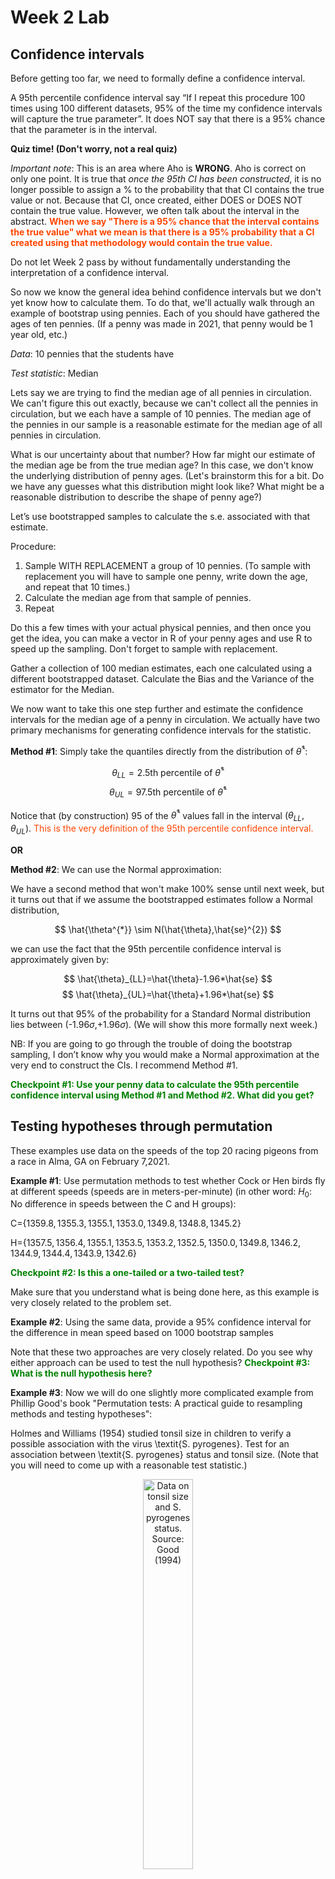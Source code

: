 Week 2 Lab
=============

Confidence intervals
-----------------------

Before getting too far, we need to formally define a confidence interval. 

A 95th percentile confidence interval say “If I repeat this procedure 100 times using 100 different datasets, 95% of the time my confidence intervals will capture the true parameter”. It does NOT say that there is a 95% chance that the parameter is in the interval.

**Quiz time! (Don't worry, not a real quiz)**

*Important note*: This is an area where Aho is **WRONG**. Aho is correct on only one point. It is true that *once the 95th CI has been constructed*, it is no longer possible to assign a $\%$ to the probability that that CI contains the true value or not. Because that CI, once created, either DOES or DOES NOT contain the true value. However, we often talk about the interval in the abstract. **<span style="color: orangered;">When we say "There is a 95$\%$ chance that the interval contains the true value" what we mean is that there is a 95$\%$ probability that a CI created using that methodology would contain the true value.</span>**

Do not let Week 2 pass by without fundamentally understanding the interpretation of a confidence interval. 

So now we know the general idea behind confidence intervals but we don't yet know how to calculate them. To do that, we'll actually walk through an example of bootstrap using pennies. Each of you should have gathered the ages of ten pennies. (If a penny was made in 2021, that penny would be 1 year old, etc.)

*Data*: 10 pennies that the students have

*Test statistic*: Median

Lets say we are trying to find the median age of all pennies in circulation. We can't figure this out exactly, because we can't collect all the pennies in circulation, but we each have a sample of 10 pennies. The median age of the pennies in our sample is a reasonable estimate for the median age of all pennies in circulation. 

What is our uncertainty about that number? How far might our estimate of the median age be from the true median age? In this case, we don't know the underlying distribution of penny ages. (Let's brainstorm this for a bit. Do we have any guesses what this distribution might look like? What might be a reasonable distribution to describe the shape of penny age?) 

Let’s use bootstrapped samples to calculate the s.e. associated with that estimate.

Procedure: 
1. Sample WITH REPLACEMENT a group of 10 pennies. (To sample with replacement you will have to sample one penny, write down the age, and repeat that 10 times.)
2. Calculate the median age from that sample of pennies.
3. Repeat

Do this a few times with your actual physical pennies, and then once you get the idea, you can make a vector in R of your penny ages and use R to speed up the sampling. Don't forget to sample with replacement.

Gather a collection of 100 median estimates, each one calculated using a different bootstrapped dataset. Calculate the Bias and the Variance of the estimator for the Median.

We now want to take this one step further and estimate the confidence intervals for the median age of a penny in circulation. We actually have two primary mechanisms for generating confidence intervals for the statistic.

**Method #1**: Simply take the quantiles directly from the distribution of $\hat{\theta}^{*}$:

$$
\theta_{LL} = \mbox{2.5th percentile of } \hat{\theta}^{*}
$$
$$
\theta_{UL} = \mbox{97.5th percentile of } \hat{\theta}^{*}
$$

Notice that (by construction) 95$%$ of the $\hat{\theta}^{*}$ values fall in the interval $(\theta_{LL},\theta_{UL})$. <span style="color: orangered;">This is the very definition of the 95th percentile confidence interval.</span>

**OR** 

**Method #2**: We can use the Normal approximation:

We have a second method that won't make 100\% sense until next week, but it turns out that if we assume the bootstrapped estimates follow a Normal distribution, 

$$
\hat{\theta^{*}} \sim N(\hat{\theta},\hat{se}^{2})
$$

we can use the fact that the 95th percentile confidence interval is approximately given by:

$$
\hat{\theta}_{LL}=\hat{\theta}-1.96*\hat{se}
$$
$$
\hat{\theta}_{UL}=\hat{\theta}+1.96*\hat{se}
$$

It turns out that 95$\%$ of the probability for a Standard Normal distribution lies between (-1.96$\sigma$,+1.96$\sigma$). (We will show this more formally next week.) 

NB: If you are going to go through the trouble of doing the bootstrap sampling, I don’t know why you would make a Normal approximation at the very end to construct the CIs. I recommend Method #1.

**<span style="color: green;">Checkpoint #1: Use your penny data to calculate the 95th percentile confidence interval using Method #1 and Method #2. What did you get?</span>**

Testing hypotheses through permutation
------------------------------------

These examples use data on the speeds of the top 20 racing pigeons from a race in Alma, GA on February 7,2021. 

**Example #1**: Use permutation methods to test whether Cock or Hen birds fly at different speeds (speeds are in meters-per-minute) (in other word: $H_{0}$: No difference in speeds between the C and H groups):

C=$\{1359.8,1355.3,1355.1,1353.0,1349.8,1348.8,1345.2\}$

H=$\{1357.5,1356.4,1355.1,1353.5,1353.2,1352.5,1350.0,1349.8,1346.2,1344.9,1344.4,1343.9,1342.6\}$

**<span style="color: green;">Checkpoint #2: Is this a one-tailed or a two-tailed test?</span>**

Make sure that you understand what is being done here, as this example is very closely related to the problem set.


**Example #2**: Using the same data, provide a 95% confidence interval for the difference in mean speed based on 1000 bootstrap samples

Note that these two approaches are very closely related. Do you see why either approach can be used to test the null hypothesis? **<span style="color: green;">Checkpoint #3: What is the null hypothesis here?</span>**

**Example #3**: Now we will do one slightly more complicated example from Phillip Good's book "Permutation tests: A practical guide to resampling methods and testing hypotheses":

Holmes and Williams (1954) studied tonsil size in children to verify a possible association with the virus \textit{S. pyrogenes}. Test for an association between \textit{S. pyrogenes} status and tonsil size. (Note that you will need to come up with a reasonable test statistic.)

<div class="figure" style="text-align: center">
<img src="Table2categories.png" alt="Data on tonsil size and S. pyrogenes status. Source: Good (1994)" width="40%" />
<p class="caption">(\#fig:unnamed-chunk-1)Data on tonsil size and S. pyrogenes status. Source: Good (1994)</p>
</div>

Now lets consider the full dataset, where tonsil size is divided into three categories. How would we do the test now? **<span style="color: green;">Checkpoint #4: What is the new test statistic? (There are many options.)</span>** What 'labels' do you permute?

<div class="figure" style="text-align: center">
<img src="Table3categories.png" alt="Fill dataset on tonsil size and S. pyrogenes status. Source: Good (1994)" width="50%" />
<p class="caption">(\#fig:unnamed-chunk-2)Fill dataset on tonsil size and S. pyrogenes status. Source: Good (1994)</p>
</div>

Basics of bootstrap and jackknife
------------------------------------

To get started with bootstrap and jackknife techniques, we start by working through a very simple example. First we simulate some data


```r
x<-seq(0,9,by=1)
```

This will constutute our "data". Let's print the result of sampling with replacement to get a sense for it...


```r
table(sample(x,size=length(x),replace=T))
```

```
## 
## 1 4 5 6 7 8 9 
## 1 2 2 1 1 1 2
```

Now we will write a little script to take bootstrap samples and calculate the means of each of these bootstrap samples


```r
xmeans<-vector(length=1000)
for (i in 1:1000)
  {
  xmeans[i]<-mean(sample(x,replace=T))
  }
```

The actual number of bootstrapped samples is arbitrary *at this point* but there are ways of characterizing the precision of the bootstrap (jackknife-after-bootstrap) which might inform the number of bootstrap samples needed. *In practice*, people tend to pick some arbitrary but large number of bootstrap samples because computers are so fast that it is often easy to draw far more samples than are actually needed. When calculation of the statistic is slow (as might be the case if you are using the samples to construct a phylogeny, for example), then you would need to be more concerned with the number of bootstrap samples. 

First, lets just look at a histogram of the bootstrapped means and plot the actual sample mean on the histogram for comparison



```r
hist(xmeans,breaks=30,col="pink")
abline(v=mean(x),lwd=2)
```

<img src="Week-2-lab_files/figure-html/unnamed-chunk-6-1.png" width="672" />

Calculating bias and standard error
-----------------------------------

From these we can calculate the bias and standard deviation for the mean (which is the "statistic"):

$$
\widehat{Bias_{boot}} = \left(\frac{1}{k}\sum^{k}_{i=1}\theta^{*}_{i}\right)-\hat{\theta}
$$


```r
bias.boot<-mean(xmeans)-mean(x)
bias.boot
```

```
## [1] 0.0264
```

```r
hist(xmeans,breaks=30,col="pink")
abline(v=mean(x),lwd=5,col="black")
abline(v=mean(xmeans),lwd=2,col="yellow")
```

<img src="Week-2-lab_files/figure-html/unnamed-chunk-7-1.png" width="672" />

$$
\widehat{s.e._{boot}} = \sqrt{\frac{1}{k-1}\sum^{k}_{i=1}(\theta^{*}_{i}-\bar{\theta^{*}})^{2}}
$$


```r
se.boot<-sd(xmeans)
```

We can find the confidence intervals in two ways:

Method #1: Assume the bootstrap statistics are normally distributed


```r
LL.boot<-mean(xmeans)-1.96*se.boot #where did 1.96 come from?
UL.boot<-mean(xmeans)+1.96*se.boot
LL.boot
```

```
## [1] 2.772376
```

```r
UL.boot
```

```
## [1] 6.280424
```

Method #2: Simply take the quantiles of the bootstrap statistics


```r
quantile(xmeans,c(0.025,0.975))
```

```
##  2.5% 97.5% 
##   2.8   6.4
```

Let's compare this to what we would have gotten if we had used normal distribution theory. First we have to calculate the standard error:


```r
se.normal<-sqrt(var(x)/length(x))
LL.normal<-mean(x)-qt(0.975,length(x)-1)*se.normal
UL.normal<-mean(x)+qt(0.975,length(x)-1)*se.normal
LL.normal
```

```
## [1] 2.334149
```

```r
UL.normal
```

```
## [1] 6.665851
```

In this case, the confidence intervals we got from the normal distribution theory are too wide.

**<span style="color: green;">Checkpoint #6: Does it make sense why the normal distribution theory intervals are too wide?</span>** Because the original were were uniformly distributed, the data has higher variance than would be expected and therefore the standard error is higher than would be expected.

There are two packages that provide functions for bootstrapping, 'boot' and 'boostrap'. We will start by using the 'bootstrap' package, which was originally designed for Efron and Tibshirani's monograph on the bootstrap. 

To test the main functionality of the 'bootstrap' package, we will use the data we already have. The 'bootstrap' function requires the input of a user-defined function to calculate the statistic of interest. Here I will write a function that calculates the mean of the input values.


```r
library(bootstrap)
theta<-function(x)
  {
    mean(x)
  }
results<-bootstrap(x=x,nboot=1000,theta=theta)
results
```

```
## $thetastar
##    [1] 4.6 3.4 5.3 4.5 3.6 3.6 6.1 3.3 5.3 5.4 5.8 5.3 3.2 3.4 4.1 4.4 5.4 5.7
##   [19] 4.4 4.8 5.9 4.6 4.5 4.8 5.1 3.8 4.1 3.4 4.2 3.7 4.8 4.2 5.3 3.0 4.3 4.2
##   [37] 5.3 3.1 5.9 5.1 3.1 3.8 2.7 5.3 4.6 3.9 4.3 4.1 3.3 4.9 3.8 4.5 4.2 5.1
##   [55] 4.7 2.9 4.8 5.4 4.1 4.9 3.2 3.8 5.1 3.8 3.2 4.3 5.0 3.5 3.0 4.8 4.3 5.3
##   [73] 3.6 2.7 4.3 4.1 4.3 5.2 5.2 4.4 3.1 4.0 5.7 5.5 5.7 4.9 3.7 4.4 4.0 4.5
##   [91] 3.9 4.6 4.7 4.5 5.1 5.4 5.2 4.8 4.9 4.4 5.4 6.2 6.2 5.0 4.3 3.4 5.8 2.9
##  [109] 4.6 4.0 6.5 4.9 5.1 5.4 3.9 3.4 4.4 6.0 5.2 5.2 5.0 5.3 3.4 4.1 4.8 4.7
##  [127] 3.4 5.8 2.9 4.0 6.0 5.2 5.3 4.5 3.7 4.1 4.5 6.6 3.6 4.6 4.2 4.1 4.7 4.7
##  [145] 3.6 4.9 6.6 4.4 5.3 5.3 3.5 4.4 5.1 1.2 3.8 4.4 5.2 5.0 3.5 4.5 5.4 4.5
##  [163] 5.1 3.6 4.6 4.5 4.6 5.0 6.4 4.6 5.1 3.3 5.6 4.3 3.7 3.6 4.6 5.6 4.5 4.5
##  [181] 3.5 4.0 4.6 4.2 4.8 5.3 4.3 4.4 3.9 4.1 5.2 4.4 3.3 4.7 5.5 4.3 3.1 4.8
##  [199] 3.7 4.5 4.6 5.6 5.5 3.7 5.0 4.4 4.0 4.4 4.0 4.3 5.0 4.7 3.3 4.0 5.1 5.2
##  [217] 4.2 5.3 4.4 4.4 4.5 4.2 4.6 4.5 4.2 5.1 2.5 5.6 4.4 4.6 5.5 4.3 5.0 5.0
##  [235] 4.8 5.0 2.9 4.6 4.8 4.8 5.3 5.9 3.2 4.8 5.3 4.0 5.5 4.4 4.2 3.6 4.9 3.5
##  [253] 4.7 4.8 6.3 5.3 4.2 3.7 5.6 5.4 4.4 5.0 4.1 5.9 4.6 3.7 5.2 4.0 5.9 5.5
##  [271] 4.0 5.1 5.5 5.2 6.0 3.7 5.1 4.9 3.9 3.7 3.9 3.2 4.9 6.5 4.8 4.1 4.3 5.0
##  [289] 2.5 4.4 4.7 3.9 4.1 4.9 2.2 4.0 4.0 4.8 3.7 5.1 5.2 5.4 6.0 4.2 4.0 3.1
##  [307] 4.5 5.0 5.7 4.3 5.5 3.4 5.1 4.3 5.2 3.7 6.3 4.1 4.9 4.8 4.4 4.2 2.7 4.0
##  [325] 2.1 5.6 5.0 3.8 4.1 4.9 6.1 4.5 6.1 4.4 4.4 4.4 4.3 3.3 4.2 5.7 4.2 4.2
##  [343] 4.1 5.4 3.1 5.5 4.7 6.4 3.5 4.6 2.8 5.5 3.1 4.5 4.7 6.8 4.7 4.6 3.6 3.7
##  [361] 3.1 3.8 4.8 5.2 4.0 2.0 5.7 3.4 4.5 4.7 4.2 2.6 5.5 5.1 4.5 5.1 3.1 5.5
##  [379] 4.7 4.7 4.5 3.8 3.3 5.4 5.1 5.4 5.1 3.0 3.8 4.6 5.0 2.1 3.0 3.6 4.2 4.4
##  [397] 4.3 5.9 4.1 3.8 5.1 4.3 2.6 3.6 6.0 3.3 5.0 4.8 4.3 4.0 5.7 5.4 5.3 4.7
##  [415] 4.7 5.6 4.1 3.3 3.1 5.0 3.8 6.1 5.2 3.6 4.1 3.4 3.2 3.4 3.0 4.0 5.9 4.9
##  [433] 6.1 3.4 5.3 3.4 4.8 5.5 2.3 4.0 5.6 4.5 4.1 4.5 5.3 4.9 4.1 4.4 3.7 4.9
##  [451] 4.4 5.3 4.3 5.9 5.0 3.1 3.2 5.4 5.4 5.2 4.9 5.0 3.9 4.8 2.8 5.6 4.8 4.6
##  [469] 3.7 4.6 3.4 3.9 4.1 5.4 4.4 4.2 3.2 3.9 5.4 5.8 6.3 6.8 4.7 3.5 5.2 6.1
##  [487] 4.6 4.7 4.9 4.2 4.1 2.9 5.2 4.8 5.0 5.0 5.7 4.9 3.5 4.8 3.0 4.6 3.7 3.6
##  [505] 5.0 3.8 3.9 3.8 5.2 2.9 4.6 3.3 5.2 3.0 4.4 4.4 5.7 5.0 3.4 5.8 4.6 5.6
##  [523] 3.9 3.5 4.3 4.4 4.2 5.1 4.3 5.3 4.9 3.8 5.3 5.0 5.0 4.8 3.7 4.6 3.2 5.5
##  [541] 3.2 3.8 3.7 5.7 3.0 4.4 4.9 5.7 4.8 3.6 4.3 4.8 4.6 6.5 6.5 5.3 4.3 4.6
##  [559] 5.1 4.5 5.6 4.0 4.5 4.1 4.9 4.8 5.6 3.0 3.9 4.5 2.7 3.9 3.9 2.1 6.2 5.4
##  [577] 4.2 4.8 5.3 2.9 4.0 5.2 4.8 5.3 5.4 4.6 5.6 4.4 4.7 4.9 4.3 5.7 3.9 4.3
##  [595] 3.8 5.4 4.5 5.1 5.3 3.0 3.6 4.7 3.2 5.7 5.2 4.3 3.6 4.7 4.0 4.7 3.2 3.8
##  [613] 4.2 4.7 4.6 4.0 4.9 6.1 4.3 2.2 5.5 4.5 4.2 5.5 4.4 4.6 2.9 6.7 4.4 4.7
##  [631] 4.0 4.7 4.6 5.8 4.1 4.6 3.3 3.7 6.1 4.7 4.9 4.0 4.8 3.3 3.2 3.7 4.7 3.8
##  [649] 3.8 3.3 5.8 3.0 4.2 4.9 4.0 3.8 3.1 4.4 4.8 3.5 3.9 4.4 4.0 4.5 4.9 4.0
##  [667] 6.9 3.6 5.5 5.1 5.4 3.5 3.3 4.8 3.9 6.0 3.3 5.8 5.1 5.3 3.9 5.1 4.9 5.7
##  [685] 4.5 4.7 5.4 7.2 5.1 6.2 4.0 3.8 4.7 3.5 4.4 5.4 4.3 5.8 4.8 5.0 3.6 4.1
##  [703] 4.2 5.5 5.6 4.4 5.3 4.6 5.6 4.0 5.1 4.5 4.8 3.9 4.8 4.2 5.0 5.3 3.0 4.2
##  [721] 5.5 5.8 4.7 5.9 4.1 4.8 4.2 3.2 4.2 3.4 5.0 4.7 5.5 5.3 3.4 5.2 4.1 4.0
##  [739] 4.0 4.3 4.0 6.5 3.9 5.3 4.0 4.9 4.6 2.4 3.4 4.1 2.6 3.7 4.8 4.1 4.1 3.4
##  [757] 5.4 6.8 3.9 3.7 6.8 4.5 6.0 3.8 5.6 5.2 4.7 4.6 5.3 3.9 4.7 4.7 4.2 3.5
##  [775] 3.8 3.7 5.2 4.0 3.9 6.4 3.6 4.9 2.9 4.2 4.3 4.1 3.8 3.4 3.2 4.1 4.9 3.6
##  [793] 2.0 5.2 3.7 3.9 3.9 4.7 3.5 5.8 3.9 3.8 4.1 4.0 6.0 4.6 4.0 4.4 4.7 7.0
##  [811] 6.1 4.6 4.4 4.5 4.6 6.3 4.7 3.8 4.5 4.0 4.5 4.5 4.2 6.8 4.2 4.8 5.2 4.7
##  [829] 5.5 4.4 2.5 3.8 5.6 4.0 4.1 3.3 4.3 2.4 4.2 3.4 2.9 4.5 4.7 1.8 5.6 3.8
##  [847] 4.3 3.9 3.5 4.2 4.7 4.7 6.7 5.1 5.1 4.2 4.1 3.8 3.8 3.4 3.2 4.3 4.6 3.5
##  [865] 5.8 4.4 4.5 4.7 5.0 4.2 3.9 5.2 4.2 3.9 4.9 3.6 5.6 6.3 5.1 4.3 3.9 2.7
##  [883] 3.5 3.9 4.0 4.0 4.2 3.1 4.0 4.5 3.2 4.2 2.2 3.1 3.7 3.6 5.8 4.9 3.8 5.5
##  [901] 4.0 5.8 5.4 4.1 4.7 4.8 3.5 4.5 5.7 3.3 4.5 4.0 5.2 3.5 3.4 4.8 4.7 5.2
##  [919] 4.2 5.0 5.4 6.3 4.9 5.6 6.2 5.1 4.0 4.5 4.5 6.1 4.7 5.7 4.8 4.9 6.5 3.7
##  [937] 2.8 4.2 3.3 4.4 4.4 4.1 6.9 2.7 5.7 5.2 3.2 2.3 4.3 5.4 5.6 5.0 3.1 5.4
##  [955] 5.2 4.4 4.3 6.3 5.3 3.4 5.5 4.6 5.7 5.1 3.4 5.0 4.3 4.4 4.5 4.6 5.0 4.7
##  [973] 5.1 2.6 4.3 5.8 3.5 4.5 3.8 5.3 4.6 3.8 5.7 4.3 5.0 4.0 6.0 4.0 4.1 5.5
##  [991] 5.9 4.4 4.7 4.2 4.9 4.5 5.0 3.9 4.7 5.0
## 
## $func.thetastar
## NULL
## 
## $jack.boot.val
## NULL
## 
## $jack.boot.se
## NULL
## 
## $call
## bootstrap(x = x, nboot = 1000, theta = theta)
```

```r
quantile(results$thetastar,c(0.025,0.975))
```

```
##  2.5% 97.5% 
##   2.7   6.3
```

Notice that we get exactly what we got last time. This illustrates an important point, which is that the bootstrap functions are often no easier to use than something you could write yourself.

You can also define a function of the bootstrapped statistics (we have been calling this theta) to pull out immediately any summary statistics you are interested in from the bootstrapped thetas.

Here I will write a function that calculates the bias of my estimate of the mean (which is 4.5 [i.e. the mean of the number 0,1,2,3,4,5,6,7,8,9])


```r
bias<-function(x)
  {
  mean(x)-4.5
  }
results<-bootstrap(x=x,nboot=1000,theta=theta,func=bias)
results
```

```
## $thetastar
##    [1] 5.0 4.4 4.8 5.3 5.3 4.5 3.7 5.1 4.3 3.5 4.5 3.6 3.8 3.7 5.8 4.7 4.4 3.5
##   [19] 3.8 2.9 4.8 5.0 4.0 5.2 6.6 4.6 3.9 4.8 6.0 5.2 4.7 4.2 3.8 3.8 3.7 2.8
##   [37] 5.3 3.9 2.3 5.4 4.1 3.3 3.9 4.7 4.9 4.9 3.8 5.9 4.0 4.3 5.7 4.0 5.8 4.3
##   [55] 6.2 5.4 5.2 3.5 3.9 3.5 3.8 4.5 4.4 4.7 4.4 6.5 6.1 4.5 3.4 4.3 3.2 4.5
##   [73] 4.1 5.0 3.6 4.0 2.7 4.5 4.4 4.3 5.7 6.0 3.9 4.2 3.3 5.6 4.5 4.3 5.8 6.3
##   [91] 4.3 4.2 4.8 4.2 5.6 3.8 4.0 5.1 4.2 3.6 3.1 5.3 5.7 4.3 6.6 3.5 4.3 5.4
##  [109] 2.9 5.3 5.1 4.0 5.8 3.8 5.4 3.3 4.6 4.1 6.1 3.5 4.4 3.9 2.9 5.0 2.7 3.6
##  [127] 5.0 3.5 3.7 5.5 3.1 4.5 5.9 5.0 4.9 3.1 4.4 5.6 3.9 5.5 4.0 5.1 5.4 3.7
##  [145] 4.3 3.5 4.9 3.7 3.5 5.6 3.1 4.4 7.3 4.0 5.1 3.4 2.9 3.3 6.0 5.4 2.6 5.0
##  [163] 3.8 4.9 5.3 6.4 3.9 4.4 4.6 4.4 6.5 5.2 4.1 4.0 3.6 4.3 5.1 4.2 4.1 5.2
##  [181] 3.3 4.7 5.4 4.5 5.5 4.2 4.4 5.5 4.0 4.1 5.2 4.8 4.2 5.5 3.8 4.4 4.1 3.7
##  [199] 4.6 5.0 4.8 4.9 5.9 3.5 3.2 4.9 4.9 4.6 4.2 3.1 4.8 4.9 6.1 5.0 3.1 4.3
##  [217] 5.8 5.5 4.9 4.5 3.4 4.6 4.2 6.0 5.0 3.8 3.7 4.8 4.8 4.2 4.0 4.3 3.0 4.0
##  [235] 5.4 3.9 4.7 4.9 5.3 4.5 4.0 4.3 3.8 4.9 3.2 3.5 5.3 5.3 4.2 4.6 2.9 5.2
##  [253] 4.5 5.7 4.3 4.6 2.9 4.2 5.1 5.6 3.4 4.9 3.7 3.5 5.2 3.8 4.0 4.2 5.0 3.8
##  [271] 4.2 7.0 5.2 5.1 5.5 4.7 5.0 4.0 4.8 4.8 4.6 4.3 5.4 4.8 4.2 4.0 3.5 5.3
##  [289] 5.2 4.7 3.6 4.5 5.0 4.4 4.8 4.5 5.2 5.9 3.8 4.5 3.5 3.7 4.2 5.4 3.6 5.3
##  [307] 5.1 3.6 7.0 4.8 4.5 5.6 4.0 5.7 4.8 3.7 3.4 5.3 3.3 3.4 3.1 3.4 3.5 5.5
##  [325] 3.2 4.4 5.0 4.5 4.7 4.0 5.3 4.1 4.8 4.4 5.6 3.1 4.4 4.6 4.4 6.6 6.0 5.0
##  [343] 4.6 5.6 4.6 4.5 4.4 3.7 5.9 5.9 3.8 5.5 2.2 5.2 5.2 2.6 5.1 6.1 4.6 3.6
##  [361] 3.6 5.5 2.6 5.4 3.7 3.3 5.5 5.6 5.0 3.5 4.2 4.4 4.5 6.5 4.5 4.6 3.5 4.4
##  [379] 4.5 4.8 4.3 5.3 3.9 3.8 3.4 4.1 3.5 4.3 5.1 4.2 4.1 3.5 4.0 3.5 5.7 4.6
##  [397] 5.8 2.7 4.2 6.0 5.3 4.3 5.3 5.2 4.6 2.9 5.3 4.6 4.6 5.8 4.7 6.5 3.9 4.4
##  [415] 3.9 5.2 3.8 3.5 5.5 3.3 4.6 4.2 4.1 4.6 4.6 4.9 4.2 4.1 3.3 5.7 4.5 5.9
##  [433] 3.4 6.0 4.5 3.5 4.2 4.2 3.4 3.3 5.0 5.2 3.8 4.6 3.5 5.1 4.9 5.3 6.5 5.0
##  [451] 3.7 1.6 5.0 4.6 4.0 5.1 5.2 4.1 4.0 5.4 5.2 4.7 2.7 4.5 4.3 3.0 5.7 3.0
##  [469] 4.4 4.7 2.9 4.1 4.8 4.5 5.1 4.9 5.3 5.0 4.8 3.4 5.3 4.1 3.9 2.7 4.2 4.1
##  [487] 4.4 4.6 5.4 4.7 5.6 5.1 5.1 5.0 3.8 5.1 4.4 5.4 3.4 4.5 5.4 6.1 3.3 5.3
##  [505] 3.7 4.2 5.0 3.8 4.5 5.1 5.3 2.5 5.1 4.8 5.9 5.7 3.3 5.7 3.9 5.3 3.6 4.0
##  [523] 4.0 5.6 4.9 5.2 4.1 4.1 4.7 5.0 3.3 4.8 4.1 4.9 2.6 4.2 4.6 4.7 5.3 5.8
##  [541] 5.0 4.1 3.0 5.1 4.1 3.0 3.5 3.1 5.7 3.4 6.4 4.3 3.8 4.4 3.4 6.2 5.9 4.6
##  [559] 2.8 3.9 3.4 3.4 3.9 4.1 3.7 4.7 5.0 4.1 3.0 4.9 5.2 4.5 4.5 2.7 4.2 3.5
##  [577] 2.7 5.5 3.3 2.9 6.1 5.1 5.2 2.9 5.4 4.9 4.3 4.9 4.5 3.4 4.1 5.0 5.3 5.1
##  [595] 4.1 4.6 5.4 4.1 4.7 4.3 4.9 4.1 3.3 3.6 5.6 4.8 6.0 4.1 2.8 3.0 6.0 5.3
##  [613] 4.2 5.6 4.3 3.2 3.7 6.0 3.0 4.5 3.3 3.9 4.1 6.1 4.4 4.4 3.8 5.0 5.6 4.7
##  [631] 4.0 4.2 4.2 4.7 7.3 4.2 5.4 5.1 4.9 3.5 5.7 5.7 4.4 5.4 3.6 3.8 3.5 5.1
##  [649] 4.2 4.8 4.0 4.3 5.6 4.6 4.7 3.5 3.4 4.3 4.4 4.3 5.4 5.1 3.7 5.4 3.4 4.8
##  [667] 4.5 4.4 4.6 3.4 5.5 5.2 2.9 5.6 6.8 2.7 4.3 5.5 5.6 4.4 2.9 4.1 4.3 4.9
##  [685] 5.1 5.2 1.8 5.3 4.6 4.3 3.3 3.7 3.8 5.1 4.6 7.7 5.0 3.1 5.9 5.4 4.6 3.8
##  [703] 3.8 4.0 3.3 6.5 5.1 2.9 6.2 3.6 5.4 4.8 3.9 5.0 3.3 4.7 5.4 4.2 4.5 4.2
##  [721] 4.3 4.9 2.5 4.1 4.8 4.1 3.4 3.6 3.8 4.4 3.9 3.8 2.5 2.7 4.6 4.6 4.6 3.8
##  [739] 5.5 3.8 5.2 4.2 3.6 5.3 5.4 4.1 6.9 4.2 4.5 3.8 3.2 4.0 5.6 4.1 3.5 3.4
##  [757] 5.5 4.9 3.6 6.0 3.3 3.9 3.8 3.6 4.7 4.8 2.4 3.2 6.1 5.2 4.1 6.1 4.0 5.5
##  [775] 5.1 5.4 3.4 4.3 5.7 4.9 6.3 4.2 3.8 5.2 3.7 3.5 2.7 5.2 4.6 3.7 5.1 5.5
##  [793] 5.9 4.7 5.1 5.2 5.2 4.1 3.8 4.1 3.4 3.1 4.5 4.4 3.9 2.6 4.3 3.9 4.5 3.8
##  [811] 5.1 4.5 4.4 3.4 2.5 2.7 4.3 4.1 3.4 4.6 4.6 4.6 5.1 4.1 3.1 4.6 5.8 5.5
##  [829] 5.8 4.6 4.7 6.2 4.3 3.6 5.1 3.7 4.4 3.9 5.0 4.4 4.8 5.3 4.4 4.2 4.7 5.6
##  [847] 4.8 5.4 3.4 4.9 4.5 4.3 3.5 4.0 3.6 3.4 2.7 4.5 4.8 5.4 3.9 3.4 5.7 5.9
##  [865] 4.4 2.9 4.8 2.9 5.2 6.2 5.9 3.7 4.6 3.9 4.7 6.0 4.6 4.6 3.7 4.2 3.4 3.4
##  [883] 3.6 4.1 6.3 4.7 5.3 5.2 5.4 4.7 5.1 5.7 3.8 4.6 3.3 3.9 3.2 4.7 4.5 5.7
##  [901] 5.7 4.7 5.0 6.4 3.5 4.6 5.2 3.8 5.2 5.8 3.9 3.2 3.8 5.0 5.0 5.1 4.0 5.5
##  [919] 4.4 5.3 5.7 5.0 3.6 4.2 4.6 4.9 5.1 3.8 6.4 2.8 3.7 3.3 4.1 3.7 5.7 5.1
##  [937] 5.0 4.8 3.3 4.2 6.4 5.4 6.0 5.7 4.6 4.2 4.7 4.9 3.5 5.2 4.3 4.1 4.1 5.0
##  [955] 5.5 3.7 4.2 3.8 4.9 3.7 4.6 3.0 4.3 3.9 3.6 5.7 3.7 5.6 4.5 4.5 5.1 4.0
##  [973] 2.6 5.5 3.6 4.1 4.6 5.4 5.6 3.2 5.2 2.3 5.6 3.9 4.8 4.0 5.0 4.1 4.5 4.1
##  [991] 4.3 5.4 4.4 5.2 4.5 5.6 3.8 5.0 4.4 3.9
## 
## $func.thetastar
## [1] -0.0199
## 
## $jack.boot.val
##  [1]  0.49343284  0.32144847  0.30710059  0.22136223  0.01354467 -0.06454545
##  [7] -0.23286119 -0.23949580 -0.40058140 -0.52821918
## 
## $jack.boot.se
## [1] 0.9694903
## 
## $call
## bootstrap(x = x, nboot = 1000, theta = theta, func = bias)
```

Compare this to 'bias.boot' (our result from above). Why might it not be the same? Try running the same section of code several times. See how the value of the bias ($func.thetastar) jumps around? We should not be surprised by this because we can look at the jackknife-after-bootstrap estimate of the standard error of the function (in this case, that function is the bias) and we can see that it is not so small that we wouldn't expect some variation in these values.

Remember, everything we have discussed today are estimates. The statistic as applied to your data will change with new data, as will the standard error, the confidence intervals - everything! All of these values have sampling distributions and are subject to change if you repeated the procedure with new data.

Note that we can calculate any function of $\theta^{*}$. A simple example would be the 72nd percentile:


```r
perc72<-function(x)
  {
  quantile(x,probs=c(0.72))
  }
results<-bootstrap(x=x,nboot=1000,theta=theta,func=perc72)
results
```

```
## $thetastar
##    [1] 4.7 4.6 4.1 4.4 4.5 4.0 4.9 4.5 3.1 4.2 4.9 4.8 4.0 3.8 3.6 3.8 4.2 5.6
##   [19] 5.2 3.3 6.1 5.1 3.1 5.6 5.1 3.9 4.7 5.9 5.1 2.7 5.2 4.3 5.0 6.4 4.3 4.9
##   [37] 4.5 4.2 3.7 4.6 3.4 5.2 5.7 5.7 5.3 4.0 6.1 4.7 4.7 4.3 4.8 4.6 5.9 4.0
##   [55] 4.5 4.4 4.0 2.8 4.8 3.8 5.4 3.8 5.6 5.0 3.8 5.9 4.1 4.4 6.0 2.9 4.0 2.9
##   [73] 5.2 5.3 5.7 5.1 3.6 3.3 6.0 5.1 4.0 2.7 4.8 4.2 5.3 3.7 3.6 3.9 5.3 3.7
##   [91] 3.1 5.7 6.2 4.0 4.7 3.9 4.6 5.1 5.4 3.9 4.0 4.8 4.8 5.5 4.1 2.7 6.3 4.3
##  [109] 5.4 4.1 4.4 6.3 4.9 5.9 2.9 2.9 3.0 4.0 4.7 4.8 3.4 6.3 5.8 4.2 4.5 3.3
##  [127] 4.3 4.2 4.7 1.8 4.5 2.2 4.2 3.5 5.9 4.5 6.4 5.8 5.0 5.3 5.3 6.0 4.5 5.3
##  [145] 3.2 4.7 4.7 4.6 5.0 3.4 4.3 3.3 5.6 4.1 4.0 4.5 4.6 5.3 2.8 4.7 5.4 5.9
##  [163] 4.2 4.9 3.2 4.4 4.0 3.7 3.6 4.1 2.9 3.4 4.4 4.9 4.3 4.8 4.2 3.0 3.7 2.8
##  [181] 4.4 3.9 4.0 4.3 2.4 4.1 4.5 4.7 6.0 3.3 3.6 5.4 4.5 2.4 6.6 4.8 4.7 3.2
##  [199] 2.7 4.6 5.2 4.9 4.0 5.5 5.5 3.9 3.7 4.5 4.1 6.5 4.7 3.4 4.6 2.7 4.6 4.2
##  [217] 3.5 5.1 5.2 5.4 3.6 4.9 5.0 5.0 4.1 4.2 3.8 4.2 3.0 4.4 4.5 5.3 5.3 3.4
##  [235] 5.0 5.2 5.4 6.3 2.9 3.7 6.1 3.8 3.6 5.6 4.8 5.5 2.9 3.3 2.9 4.8 4.7 2.8
##  [253] 4.5 4.6 2.9 5.5 5.7 5.9 4.8 4.6 3.8 4.9 5.2 4.8 4.1 3.7 5.2 4.7 4.7 4.0
##  [271] 5.2 3.5 4.6 5.4 3.9 4.9 4.4 6.1 5.0 4.7 3.4 4.6 5.7 5.0 2.3 4.1 3.7 4.5
##  [289] 2.7 4.7 6.5 6.1 5.3 4.5 4.8 5.6 3.7 4.8 4.1 4.5 3.9 3.7 4.5 6.3 4.4 4.6
##  [307] 4.1 4.6 4.7 4.6 3.3 5.9 3.9 2.8 5.3 2.8 4.3 3.8 5.1 3.4 5.3 3.8 4.6 5.3
##  [325] 4.7 5.9 3.4 4.6 6.5 4.4 4.7 5.5 4.0 4.1 3.7 2.7 3.5 2.8 4.7 3.6 5.7 3.7
##  [343] 5.5 5.0 4.4 4.5 3.5 4.5 4.8 3.5 3.6 4.6 3.4 4.2 4.8 2.8 5.9 4.6 5.3 1.5
##  [361] 4.1 4.9 3.6 5.5 4.3 4.8 5.0 4.4 4.4 3.3 4.0 3.3 3.5 3.3 5.4 4.9 4.3 5.4
##  [379] 4.2 5.9 5.0 3.3 4.2 5.1 4.9 5.6 4.9 4.2 5.3 4.1 2.0 4.9 4.8 5.6 4.4 4.1
##  [397] 5.5 5.4 3.8 3.7 4.4 4.4 4.8 4.5 5.1 5.9 6.1 3.8 3.5 2.4 4.9 3.3 6.2 3.0
##  [415] 3.5 4.0 5.5 2.8 5.9 3.2 4.9 4.7 5.8 4.9 5.3 4.5 5.2 6.1 5.6 3.5 3.5 3.6
##  [433] 5.3 4.3 5.2 3.7 4.6 5.6 5.4 4.1 4.2 5.2 4.9 4.4 5.3 3.7 4.9 5.3 4.7 5.6
##  [451] 4.3 4.6 5.7 5.8 4.2 3.5 4.5 5.1 4.9 4.4 4.3 4.3 3.6 3.8 3.2 2.2 4.6 4.5
##  [469] 3.7 5.1 5.8 5.4 4.2 5.1 3.8 5.2 2.9 3.7 4.7 4.8 4.0 4.3 4.5 4.3 4.5 4.7
##  [487] 4.0 3.5 3.1 4.4 3.8 3.3 3.4 5.2 5.0 4.0 4.3 4.6 4.0 5.1 4.2 4.3 4.9 5.4
##  [505] 5.4 4.6 4.6 4.4 4.0 5.5 5.0 5.3 4.2 6.1 5.8 3.6 5.2 4.9 5.6 2.7 5.2 6.4
##  [523] 5.2 3.5 3.6 3.7 5.2 4.7 4.7 5.0 5.4 4.7 4.2 5.3 4.0 5.4 6.3 4.7 4.3 4.1
##  [541] 6.8 6.5 4.9 4.7 3.8 3.7 5.3 5.6 4.5 4.3 4.7 5.6 4.9 4.9 3.5 6.5 4.3 4.4
##  [559] 3.8 3.5 6.3 4.1 5.5 5.1 5.3 4.9 4.0 4.9 4.6 4.8 3.5 5.9 5.2 4.9 4.5 3.5
##  [577] 2.3 3.5 5.2 3.2 5.2 3.8 5.7 5.8 4.9 6.3 3.5 3.6 4.8 4.0 4.9 4.1 4.3 4.5
##  [595] 4.6 6.0 4.7 5.4 3.6 4.5 4.0 6.1 4.5 4.3 4.9 4.5 4.2 4.8 5.3 3.9 4.8 4.5
##  [613] 5.4 6.2 3.5 4.4 3.7 4.6 5.9 4.9 5.4 5.9 2.3 4.2 5.2 3.7 4.4 5.6 3.2 5.9
##  [631] 3.8 4.9 4.2 5.3 5.5 4.8 3.3 4.4 5.7 3.6 5.0 5.2 4.7 4.8 4.3 4.4 5.4 5.2
##  [649] 5.0 5.9 4.5 4.8 5.8 5.0 4.1 3.9 5.1 5.6 5.5 3.9 5.1 5.7 6.3 4.5 5.1 4.6
##  [667] 4.7 4.3 4.2 4.8 4.6 5.8 4.5 6.0 5.7 3.0 3.6 4.1 4.1 4.7 5.6 4.8 5.4 3.3
##  [685] 3.4 3.4 4.4 3.7 4.3 3.8 2.8 4.1 4.7 5.9 5.1 3.8 3.0 6.2 3.8 4.0 3.9 5.2
##  [703] 4.2 3.8 4.4 3.0 2.0 5.7 4.9 5.0 2.7 5.8 3.9 3.5 3.8 4.6 4.2 5.1 3.7 3.7
##  [721] 5.9 3.2 3.4 5.2 3.9 5.1 4.3 6.3 4.5 3.1 4.4 4.7 3.4 5.5 2.7 4.7 4.0 5.0
##  [739] 3.1 5.4 4.5 4.4 2.6 4.6 3.9 3.2 2.9 5.7 5.5 3.8 3.8 3.7 3.1 6.2 4.8 4.9
##  [757] 5.0 3.8 4.9 4.1 4.5 4.6 4.5 4.4 5.6 4.7 5.3 4.3 4.5 4.6 3.3 4.4 4.6 5.1
##  [775] 4.5 4.9 3.1 3.2 3.9 4.5 5.4 5.7 4.2 3.3 5.2 3.8 3.6 5.1 3.0 4.5 4.9 3.6
##  [793] 4.7 5.4 4.7 4.2 3.7 5.2 5.2 4.0 2.7 4.7 4.5 4.4 5.2 5.3 4.3 4.8 4.1 4.0
##  [811] 3.7 5.4 4.6 4.0 5.1 5.6 5.0 6.5 3.8 4.9 5.3 3.5 3.1 4.7 2.8 4.0 3.4 4.4
##  [829] 3.8 6.8 5.0 6.2 3.3 4.4 4.5 5.9 6.2 5.0 5.2 4.3 3.7 3.3 3.9 5.1 3.9 2.7
##  [847] 4.0 5.0 6.4 5.7 6.2 3.3 4.6 4.2 4.4 4.1 4.9 4.4 4.2 3.6 4.2 4.0 3.5 5.3
##  [865] 4.0 3.5 3.9 5.4 3.0 4.8 6.1 4.5 4.1 3.8 4.0 3.9 5.2 4.8 4.1 4.1 4.9 3.1
##  [883] 4.8 3.2 2.8 4.0 4.6 3.8 4.6 5.2 4.5 3.8 5.2 5.0 2.6 4.9 4.6 5.4 3.8 5.2
##  [901] 4.8 6.4 5.9 5.9 3.3 2.8 3.6 6.0 4.6 4.8 4.7 2.7 5.6 4.9 4.1 5.0 3.7 2.2
##  [919] 5.1 4.7 5.2 4.3 4.4 4.6 5.7 5.0 6.8 3.8 3.2 6.5 2.8 3.7 4.8 3.8 5.5 3.7
##  [937] 3.1 5.7 4.5 4.0 6.4 5.0 4.0 6.6 3.0 3.6 3.6 4.3 4.6 4.3 4.8 2.6 5.8 3.5
##  [955] 2.0 4.7 4.4 5.8 4.1 3.5 5.0 4.7 4.4 4.8 3.4 5.2 4.8 4.7 4.4 4.4 2.9 3.3
##  [973] 3.1 5.3 4.1 5.3 3.7 4.8 3.2 3.5 5.6 4.8 4.4 2.8 3.8 4.9 4.9 4.8 4.9 3.7
##  [991] 6.2 2.7 3.9 6.0 5.3 4.8 5.8 4.7 4.4 4.9
## 
## $func.thetastar
## 72% 
##   5 
## 
## $jack.boot.val
##  [1] 5.400 5.400 5.316 5.200 5.100 4.928 4.900 4.700 4.636 4.500
## 
## $jack.boot.se
## [1] 0.9280121
## 
## $call
## bootstrap(x = x, nboot = 1000, theta = theta, func = perc72)
```

On Tuesday we went over an example in which we bootstrapped the correlation coefficient between LSAT scores and GPA. To do that, we sampled pairs of (LSAT,GPA) data with replacement. Here is a little script that would do something like that using (X,Y) data that are independently drawn from the normal distribution


```r
xdata<-matrix(rnorm(30),ncol=2)
```

Everyone's data is going to be different. With such a small sample size, it would be easy to get a positive or negative correlation by random change, but on average across everyone's datasets, there should be zero correlation because the two columns are drawn independently.


```r
n<-15
theta<-function(x,xdata)
  {
  cor(xdata[x,1],xdata[x,2])
  }
results<-bootstrap(x=1:n,nboot=50,theta=theta,xdata=xdata) 
#NB: xdata is passed to the theta function, not needed for bootstrap function itself
```

Notice the parameters that get passed to the 'bootstrap' function are: (1) the indexes which will be sampled with replacement. This is different that the raw data but the end result is the same because both the indices and the raw data get passed to the function 'theta' (2) the number of bootrapped samples (in this case 50) (3) the function to calculate the statistic (4) the raw data.

Lets look at a histogram of the bootstrapped statistics $\theta^{*}$ and draw a vertical line for the statistic as applied to the original data.


```r
hist(results$thetastar,breaks=30,col="pink")
abline(v=cor(xdata[,1],xdata[,2]),lwd=2)
```

<img src="Week-2-lab_files/figure-html/unnamed-chunk-17-1.png" width="672" />

Parametric bootstrap
---------------------

Let's do one quick example of a parametric bootstrap. We haven't introduced distributions yet (except for the Gaussian, or Normal, distribution, which is the most familiar), so lets spend a few minutes exploring the Gamma distribution, just so we have it to work with for testing out parametric bootstrap. All we need to know is that the Gamma distribution is a continuous, non-negative distribution that takes two parameters, which we call "shape" and "rate". Lets plot a few examples just to see what a Gamma distribution looks like. (Note that the Gamma distribution can be parameterized by "shape" and "rate" OR by "shape" and "scale", where "scale" is just 1/"rate". R will allow you to use either (shape,rate) or (shape,scale) as long as you specify which you are providing.

<img src="Week-2-lab_files/figure-html/unnamed-chunk-18-1.png" width="672" />


Let's generate some fairly sparse data from a Gamma distribution


```r
original.data<-rgamma(10,3,5)
```

and calculate the skew of the data using the R function 'skewness' from the 'moments' package. 


```r
library(moments)
theta<-skewness(original.data)
head(theta)
```

```
## [1] 1.517419
```

What is skew? Skew describes how assymetric a distribution is. A distribution with a positive skew is a distribution that is "slumped over" to the right, with a right tail that is longer than the left tail. Alternatively, a distribution with negative skew has a longer left tail. Here we are just using it for illustration, as a property of a distribution that you may want to estimate using your data.

Lets use 'fitdistr' to fit a gamma distribution to these data. This function is an extremely handy function that takes in your data, the name of the distribution you are fitting, and some starting values (for the estimation optimizer under the hood), and it will return the parameter values (and their standard errors). We will learn in a couple weeks how R is doing this, but for now we will just use it out of the box. (Because we generated the data, we happen to know that the data are gamma distributed. In general we wouldn't know that, and we will see in a second that our assumption about the shape of the data really does make a difference.)


```r
library(MASS)
fit<-fitdistr(original.data,dgamma,list(shape=1,rate=1))
# fit<-fitdistr(original.data,"gamma")
# The second version would also work.
fit
```

```
##     shape       rate  
##   3.477824   4.457942 
##  (1.486775) (2.050223)
```

Now lets sample with replacement from this new distribution and calculate the skewness at each step:


```r
results<-c()
for (i in 1:1000)
  {
  x.star<-rgamma(length(original.data),shape=fit$estimate[1],rate=fit$estimate[2])
  results<-c(results,skewness(x.star))
  }
head(results)
```

```
## [1]  1.31875690  0.43071654  0.03871836  0.23895610  0.59214785 -0.68830081
```

```r
hist(results,breaks=30,col="pink",ylim=c(0,1),freq=F)
```

<img src="Week-2-lab_files/figure-html/unnamed-chunk-22-1.png" width="672" />

Now we have the bootstrap distribution for skewness (the $\theta^{*}$ s), we can compare that to the equivalent non-parametric bootstrap:


```r
results2<-bootstrap(x=original.data,nboot=1000,theta=skewness)
results2
```

```
## $thetastar
##    [1]  1.168458536  1.577190915  1.033370723  0.268995453  1.864678095
##    [6]  1.367506230  1.026634345  1.479414136  2.016869165  1.487804697
##   [11] -0.062907302  1.799894225  2.119443065 -0.289437202  0.114788271
##   [16]  0.106876885 -0.290399368  0.678222924  2.326477224 -0.356078301
##   [21]  1.843956421 -0.168731738 -0.170426029  2.051110568  0.108037013
##   [26]  1.205920197 -0.029196984  1.994367972  0.990834307  1.299726476
##   [31]  1.870392664  1.965190924  0.162816439  0.047129378 -0.310668039
##   [36]  1.428378335  1.102555158 -0.689143234  1.100984036  0.017905399
##   [41]  1.477074496  1.848472455  1.385610195 -0.137485648  0.986739536
##   [46]  1.890847882 -0.348456020  1.455956493  1.112906274  1.627408972
##   [51]  1.195674062 -0.831861111  2.207232269  1.822810275  1.170312990
##   [56]  0.680459261  2.285719260  1.879281406  1.796047578  2.043575308
##   [61]  1.040321101  1.544000104  2.146662170  1.618030068  1.026577800
##   [66]  1.108823900  0.272700432  0.708498510 -0.915644656  2.087669777
##   [71]  0.331638124  0.928464627 -0.011387922  0.925849373  0.714279946
##   [76]  1.855892829  1.946375970  1.142573378  2.155717493  0.656460775
##   [81] -0.474138139  2.387428701  2.076906993  1.730940723 -0.058599180
##   [86]  0.299667602  1.075266387  0.673697819  1.654701229  0.505467795
##   [91] -0.148655969  0.268223679  1.441141268  0.686268661 -0.756680772
##   [96]  0.921697458  1.840435403 -0.216376870  1.012424305  0.889094124
##  [101]  1.981201063 -0.854831885  0.175524088 -0.497477513  1.735522993
##  [106]  1.467688501  1.616304791  1.306909921  0.265228366 -0.532371726
##  [111]  1.426560401  1.479144475 -0.217826151  0.275955427 -0.090001411
##  [116]  0.281286716  1.065164839  1.232802105  1.259339279  1.000553971
##  [121]  1.094099847  1.460405302  1.515466893  0.728334684 -0.984096422
##  [126]  1.524833638  1.256856672  1.265134128  1.878781580  1.204731515
##  [131]  1.527433282 -0.769574937  0.672737003 -0.146760125  1.164549851
##  [136]  1.855185676  0.574797131  1.378424238 -1.429699962  1.161080455
##  [141] -0.750096112  1.232503309  0.254518218  1.878262292 -0.107490884
##  [146]  0.531279353  0.855706701  1.257000755  1.777611252  1.897228852
##  [151]  1.781281202  2.152199363  1.605673623 -0.494461740 -0.115932801
##  [156]  0.642009731  0.713506088  1.435786072  0.547396289  1.784254309
##  [161]  1.068320547  1.597116484  1.617162298 -0.389225144  0.453536361
##  [166]  0.866724707  1.106330315 -0.072532675  1.894246514  0.153779260
##  [171] -0.167902508  0.988750375  1.612753340 -0.392350770  1.237029199
##  [176]  0.461690654  1.326124809  1.062003287  1.538246922  0.988991937
##  [181] -0.524712630  0.270251211  1.367743708  1.626183043  1.168353377
##  [186]  1.069113378  1.652368823 -0.111280413  1.977090271  1.456542210
##  [191]  0.627287711  0.519075351 -0.478265463  1.132673406  0.894727689
##  [196] -0.030362313 -0.285102766  0.319165607  1.468313470  0.177282133
##  [201]  0.503505335 -0.267151572 -0.120020055  1.365733416  1.216545686
##  [206] -0.070058991  1.028401054  1.074685549  1.421970848  1.516812483
##  [211]  0.944765035 -0.226642483 -0.022233339  1.229752125  0.341030176
##  [216]  0.791426065  1.106806373 -0.129989360  0.218359295  1.078812534
##  [221]  2.180430017 -1.371885275  1.084974926  0.191507638  0.570670197
##  [226]  1.755258460 -0.294266862 -0.108214890  2.132044106  0.579523459
##  [231] -0.862859244 -2.361909722  0.189093037  0.812343388 -0.404481184
##  [236]  1.589367095  0.761435745 -0.085027266  0.880218575  1.659838620
##  [241] -0.493787528  1.484386903 -0.090579077  1.048268506  0.776496628
##  [246]  0.950076564  2.022340549  0.924582906  0.960296359 -0.063607942
##  [251]  1.191400433  0.047790081  1.647849049  0.359796379  1.503191906
##  [256]  1.390521060  0.800194149  1.185259125  1.353021008  2.147309498
##  [261]  0.131028507 -0.601830197  0.487049852  0.074826351  0.726545530
##  [266] -0.522648525 -0.487364368  1.455910363  1.060254755  0.781014497
##  [271]  1.970890274 -0.239823791  1.636602077  0.843717062  0.647107741
##  [276]  1.439048293  1.733438861  0.756219706  1.189733045  1.039147409
##  [281]  0.841726217  2.153781054  2.123237963  0.331844337  1.958692942
##  [286]  0.086395321  1.381276396  1.072529669 -0.236463785 -0.264029937
##  [291] -0.125096163  0.945972050  1.457358539 -0.056261561  1.970517046
##  [296]  1.109598580 -0.326308863  0.945505511  1.469108719  1.865292935
##  [301]  2.107814806  1.046798717  0.063771540  1.310605399  0.416243570
##  [306]  0.226518408  1.449337354  1.122430649  0.595208913  1.357790721
##  [311]  0.320557660  0.921602816  1.146683468  2.212458400  1.708284746
##  [316] -0.439205676  0.034356671  0.857009111  1.513088153  1.029792842
##  [321]  0.697985833  1.866722049  2.330820905  0.023541892  0.182324945
##  [326]  0.610224694  2.183384549  0.465274659  0.723581943  1.778196520
##  [331]  2.048389419  2.335110867 -0.013977962  0.122511455  0.394077873
##  [336] -0.305138043  2.401159160  0.360590038  0.113030066  1.440830244
##  [341]  0.920803511  1.710358630 -0.190816456  1.847809524  1.624507017
##  [346]  0.617899109  0.196418070  1.368680850  1.221949447  1.703586918
##  [351] -0.413534129 -0.247536642  0.896735820  2.073336660  0.223544043
##  [356]  1.444324033  0.661596683  0.052583529  1.790817220  2.142830402
##  [361]  1.998884551  0.370902069 -0.562570295  0.700033307  1.812588018
##  [366]  0.244104808  1.421088957  0.486500297  1.478499361  1.949786940
##  [371]  1.105213737  0.070217094  2.182328539 -0.192986052  0.321659346
##  [376] -0.721431385  1.779299914  0.275322877  1.650974426 -0.192986052
##  [381]  1.689262918  1.397316956  0.601081052  1.163073997 -0.145026272
##  [386] -0.336782208  2.344965423  1.904660746  0.975779820  1.863788159
##  [391]  0.312978143  1.993066393  1.121450633  0.103371052 -0.435538409
##  [396]  0.316052236 -0.379265369 -0.740679458  1.843020556  1.951776378
##  [401]  0.333084740  0.663781358  0.272428660  1.485874981  1.067103554
##  [406] -0.657835842  1.154074067  0.138549774  0.786783011  1.024318913
##  [411]  0.159697110  1.052202330 -0.568896235  0.778136602  1.114971420
##  [416] -0.255950327  1.291661920  0.186098181 -0.543171408 -0.090089073
##  [421]  0.344054873  1.216384081  1.747022770  1.826642022 -0.089957764
##  [426]  0.789574833 -0.764889319  1.724510959 -0.288519031  1.826542441
##  [431]  1.012246476  2.140223971  1.483222501  0.182110574  0.988987931
##  [436]  0.134727096 -0.352492118 -0.003034545  1.604715384 -0.229376568
##  [441] -0.982807994  0.793861646  0.254585259 -0.032548326  0.582758467
##  [446]  1.669499687  1.075807119  2.072944276  1.600182410  0.556918254
##  [451] -0.048011068 -0.210896563  1.616751682  1.617032760  2.114204043
##  [456] -0.359433673  1.371237229 -0.161752705 -0.952852090 -0.314578337
##  [461]  0.345868545 -0.061311001 -0.173307747  2.048459129  1.849115363
##  [466]  1.842646274  0.886603168  1.190628220 -0.080360872  1.927717624
##  [471]  0.102281355  0.050800000  0.025930367  0.170768102  1.181832134
##  [476]  0.857081599 -0.584684154  0.156397298  0.395438540 -0.065459656
##  [481]  1.085302008 -0.391226707  1.697647840  1.388384413  1.755460723
##  [486]  1.404494292  0.890626767  1.899072009  1.539600300  0.863949540
##  [491]  0.963213984  0.486031024  1.274309226 -0.188177216  0.599266996
##  [496]  1.105517326  1.132756621  0.121112213  1.124504146 -0.649692329
##  [501]  1.145577038  0.423260546  0.138549774  0.210720203  1.520482544
##  [506]  0.088567152  0.779408056  1.712048766  0.080703591  2.052162719
##  [511] -0.110735286  0.178229301  2.120653625  1.934037414  1.025500008
##  [516]  0.226518408  1.211768866  0.780045320  1.163521296  1.216895640
##  [521]  1.124092865  0.639832814  0.508200265 -0.657835842  1.441660491
##  [526]  1.532777071  0.532845791  0.874471501 -0.588837065  1.425997097
##  [531]  1.967914646  1.826082702  0.316162881  1.120020679 -0.063873902
##  [536]  1.256320142 -0.126351536  0.064614235  1.681139377  0.030068116
##  [541]  1.778196520  2.390351657  2.122374240 -0.019690622 -0.420524436
##  [546]  1.826139481  1.529994608 -0.293542187  1.426566802 -0.063530920
##  [551]  1.706113923  2.124780928  1.076228540 -0.231919405  2.117601125
##  [556] -0.437936187 -0.167514073  0.409563098  1.850338242  1.480258884
##  [561] -0.030329684  1.780574167 -0.497437271  0.155105036 -0.128983272
##  [566]  2.073212763  1.497162450 -0.366109241  2.005822168  1.579716644
##  [571]  1.346900933 -0.831794821  1.947604268  1.548572845  1.623420496
##  [576]  1.476141343  0.654218854 -0.356877751  1.923879573  1.476329280
##  [581] -0.357318417  0.206712088  0.913087381  1.901023284  0.794230158
##  [586] -0.318244451  0.871187680  0.520404242  1.281970779  1.344462994
##  [591]  1.807212025 -0.696403061  1.285618052  1.137769516  1.368685633
##  [596]  1.608249670  0.532352822  1.563202007  1.652900111 -0.992640365
##  [601]  0.045492910 -0.196303593  1.232418962  0.010713086 -0.105035092
##  [606]  0.981430874  0.955982419  0.482180227  0.774723059 -0.206920738
##  [611]  1.061436739 -0.114188521  1.303610132 -0.450318637  0.732061538
##  [616]  1.136585800  0.415486459  1.817705521 -0.864175731  1.341311780
##  [621]  1.383755728  1.350341921  1.602219207  2.153222409  0.826432489
##  [626]  0.187972572  1.560842361  0.132260235  0.176997281 -0.336007658
##  [631]  0.695195025  1.100549194  1.065710383  0.153702315  1.863419095
##  [636]  0.188949475  1.958702583  0.075908190  2.143737220  0.872605831
##  [641]  0.945972050  1.591505551 -1.391726466 -0.161569973  0.274721087
##  [646] -0.292404999  1.250841021 -0.063487998  0.800111963  0.599266996
##  [651]  0.565492695  0.927397000 -1.468052491  0.998131265  1.201432704
##  [656]  0.121112213  1.079096791  1.204132105  1.256610855  1.226384736
##  [661]  0.776841598  0.751616459  1.701391283  1.329641120 -0.132249724
##  [666] -2.009398567  1.590821822  1.484386903  1.120830146  1.656856281
##  [671]  1.250257175  1.434712725  1.813408798  1.553899201  1.868504462
##  [676]  0.194879952  1.763044346  2.126557724  1.258799291  1.039147409
##  [681]  1.177349292 -1.582100225  1.484325189  1.631910023  1.260820707
##  [686]  1.563476593  1.363473350 -0.436851194  1.676801259 -0.248995790
##  [691]  0.223544043  0.664428627  1.736443508  0.972052184  0.137343666
##  [696] -0.131656535  0.200936714  0.081313742 -0.087317779  1.445791790
##  [701]  0.281866501  1.360679527  0.292388749  1.412188629  0.236626378
##  [706]  1.356900964  1.040777852 -0.372073610 -0.354239160  1.411069227
##  [711]  1.789161375  1.771184244  0.031649632  0.397819689  1.308082821
##  [716]  1.403472204  1.652344639  0.056204038  0.531741880  0.453184550
##  [721]  0.655641245  0.084813319 -0.073926115  1.613741356  0.908519537
##  [726]  1.717448687  1.386318222  1.357988095  1.557649063  1.936624460
##  [731] -0.256947793  1.254524216  0.491457879  1.678894014  1.107094276
##  [736]  1.114569158 -0.048826223  1.752532566  1.862425557  0.552395518
##  [741] -0.542653221  1.677511529  1.516812483 -0.029185481  1.650655658
##  [746]  1.991576221  1.005896219  1.854748450 -0.072584627  1.341139864
##  [751]  1.085301993 -0.408162362 -0.028171096  0.005811869  2.216399854
##  [756]  1.460338500  0.784320342 -0.293746598  0.624659237  0.958829572
##  [761]  0.961093072  2.101640841  1.265106187  0.449158594  2.035640873
##  [766]  1.884529574  0.879777966 -0.509196516  1.293484341  0.965876547
##  [771]  1.366306542  0.672328541  1.449530068  0.612469294  1.613741356
##  [776] -0.236463785 -0.473784811 -0.396605306  0.059196633  0.096632640
##  [781]  2.027312663  1.100324952  1.223498209 -0.422955004  1.547510142
##  [786]  1.049048752  0.879997136  0.472513466  1.097327614 -0.251979452
##  [791]  0.318667664 -0.119021449  1.239153524 -0.121722408  1.369430940
##  [796]  1.485911637 -0.551379786  1.858301453  2.081783817  0.160652179
##  [801]  1.586663977  0.734019068  2.343040380  1.248747119  1.564500631
##  [806] -0.296358818  1.433086652  1.749429559 -0.157920044 -0.861338937
##  [811]  0.784611233  2.120035535  0.024309196  1.897960061  1.691638451
##  [816]  0.588952683  1.414986861  1.385107136  0.618580209 -0.289345401
##  [821]  1.551088295  1.024046633  0.706204042  0.664828212  0.223313026
##  [826] -1.885533059  1.332085745  0.197835027  0.724327925  1.901496699
##  [831] -0.154242526  1.861039709  1.020667456  1.463069284  1.383217937
##  [836]  1.844156316  1.232503309 -0.290801548 -0.492544969  1.755070062
##  [841]  0.105835991 -1.611721477  1.990590781 -0.510572843 -0.512649497
##  [846]  1.581120772  1.038208014  1.483898980  2.100763932  1.098643727
##  [851]  1.203176199 -0.057133409  1.653391517  0.167867572  2.223297369
##  [856]  1.094144685  1.523855251 -0.264134199  0.544197214  0.191588380
##  [861]  1.169969472 -0.063922257  0.175215815  0.002036838  1.929016532
##  [866]  1.527756200  1.283351304  0.918251919  0.054525885  0.771860852
##  [871] -0.244509417  0.953350734  1.823052978  1.930707011  0.300888211
##  [876]  1.494457660 -0.714786597  2.094540170 -0.522310912  0.020497693
##  [881]  1.024593323  0.553610592  1.135130404  0.170453406  0.491522112
##  [886]  1.918989352 -0.026079321  1.517419147  1.640038547  0.646975254
##  [891]  1.876203651  1.040967732  0.293777411  1.126031315  1.461667245
##  [896]  1.547510142  0.078214323  1.221423492  1.836155020 -0.397845995
##  [901] -0.008262830  1.130449342 -1.486054656 -0.101149068  0.593058926
##  [906]  1.827983768  1.078812534  0.963281350  0.187635045  1.733680575
##  [911]  1.054227191 -0.212634610 -0.381742820  1.472734238  1.649196606
##  [916]  1.152629636  1.028179294  1.655341054 -0.352492118  2.134450728
##  [921]  1.209153896  0.281869698 -0.464808394  0.887357922  1.374005570
##  [926]  0.131198231  1.486764764  1.168507593 -0.200302241  1.266611807
##  [931]  1.477721334  0.569707592  1.453726230  0.111493929  1.331854490
##  [936]  0.165408901  1.453913556  1.253427632  0.325960913  0.156812348
##  [941]  1.061995377 -0.663424711  1.871787132  1.427253860  1.469253559
##  [946]  1.975637779 -0.058410913  0.904936705  1.306166918  1.179361752
##  [951]  1.556858426  0.970450544  0.508200265  0.503196101  0.251862239
##  [956]  0.295751113 -0.360356782  1.389367955 -0.124405018  0.656422716
##  [961]  0.805634237 -0.176771179  0.394316003  1.202196521  1.591220076
##  [966] -0.259245041  1.927717624  1.730662092 -0.264039583  1.081288414
##  [971]  1.172365301  2.125142911  0.360201943  1.501521678  0.859747773
##  [976]  1.510112249  2.078566168  1.752111649  1.264188073  0.960261593
##  [981]  1.344182574  0.908317585  1.440389537  1.194545271 -0.786866420
##  [986]  1.220334201  1.273216475  2.008414278  0.872869582 -0.545396195
##  [991]  1.590507049  1.814439802  1.608114632  2.025528913  2.042724382
##  [996]  0.863949540 -0.037281314  1.010210861  1.403983560  0.557233005
## 
## $func.thetastar
## NULL
## 
## $jack.boot.val
## NULL
## 
## $jack.boot.se
## NULL
## 
## $call
## bootstrap(x = original.data, nboot = 1000, theta = skewness)
```

```r
hist(results,breaks=30,col="pink",ylim=c(0,1),freq=F)
hist(results2$thetastar,breaks=30,border="purple",add=T,density=20,col="purple",freq=F)
```

<img src="Week-2-lab_files/figure-html/unnamed-chunk-23-1.png" width="672" />

What would have happened if we would have fit a normal distribution instead of a gamma distribution?


```r
fit2<-fitdistr(original.data,dnorm,start=list(mean=1,sd=1))
```

```
## Warning in densfun(x, parm[1], parm[2], ...): NaNs produced

## Warning in densfun(x, parm[1], parm[2], ...): NaNs produced

## Warning in densfun(x, parm[1], parm[2], ...): NaNs produced

## Warning in densfun(x, parm[1], parm[2], ...): NaNs produced
```

```r
fit2
```

```
##      mean         sd    
##   0.7801412   0.4554517 
##  (0.1440265) (0.1018401)
```

```r
results.norm<-c()
for (i in 1:1000)
  {
  x.star<-rnorm(length(original.data),mean=fit2$estimate[1],sd=fit2$estimate[2])
  results.norm<-c(results.norm,skewness(x.star))
  }
head(results.norm)
```

```
## [1] -0.30985389  0.18488487  0.75788345 -0.18523678 -0.87185532  0.03344878
```

```r
hist(results,breaks=30,col="pink",ylim=c(0,1),freq=F)
hist(results.norm,breaks=30,col="lightgreen",freq=F,add=T)
hist(results2$thetastar,breaks=30,border="purple",add=T,density=20,col="purple",freq=F)
```

<img src="Week-2-lab_files/figure-html/unnamed-chunk-24-1.png" width="672" />

All three methods (two parametric and one non-parametric) really do give different distributions for the bootstrapped statistic, so the choice of which method is best depends a lot on the situation, how much data you have, and what you might already know about the underlying distribution.

Jackknifing is just as easy at bootstrapping. Here we will do a trivial example for illustration. We will write a little function for the mean even though you could put the function in directly with 'jackknife(x,mean)'


```r
theta<-function(x)
  {
  mean(x)
  }
x<-seq(0,9,by=1)
results<-jackknife(x=x,theta=theta)
results
```

```
## $jack.se
## [1] 0.9574271
## 
## $jack.bias
## [1] 0
## 
## $jack.values
##  [1] 5.000000 4.888889 4.777778 4.666667 4.555556 4.444444 4.333333 4.222222
##  [9] 4.111111 4.000000
## 
## $call
## jackknife(x = x, theta = theta)
```

**<span style="color: green;">Checkpoint #7: Why do we not have to tell the 'jackknife' function how many replicates to do?</span>**

Let's compare this with what we would have obtained from bootstrapping


```r
results2<-bootstrap(x,1000,theta)
mean(results2$thetastar)-mean(x)  #this is the bias
```

```
## [1] -0.0374
```

```r
sd(results2$thetastar)  #the standard deviation of the theta stars is the SE of the statistic (in this case, the mean)
```

```
## [1] 0.9208307
```


Everything we have done to this point used the R package 'bootstrap' - now lets compare that with the R package 'boot'. To avoid any confusion (a.k.a. masking) between the two packages, I recommend detaching the bootstrap package from the workspace with


```r
detach("package:bootstrap")
```


The 'boot' package is now recommended over the 'bootstrap' package, but they give the same answers and to some extent it is personal preference which one prefers to use.

We will still use the mean as the statistic of interest, but we will have to write a new function for it because the syntax of the 'boot' package is slightly different:


```r
library(boot)
theta<-function(x,index)
  {
  mean(x[index])
  }
boot(x,theta,R=999)
```

```
## 
## ORDINARY NONPARAMETRIC BOOTSTRAP
## 
## 
## Call:
## boot(data = x, statistic = theta, R = 999)
## 
## 
## Bootstrap Statistics :
##     original     bias    std. error
## t1*      4.5 0.02352352   0.8915981
```

One of the main advantages to the 'boot' package over the 'bootstrap' package is the nicer formatting of the output.

Going back to our original code, lets see how we could reproduce all of these numbers:


```r
table(sample(x,size=length(x),replace=T))
```

```
## 
## 0 2 3 4 5 7 8 9 
## 1 2 1 1 1 2 1 1
```

```r
xmeans<-vector(length=1000)
for (i in 1:1000)
  {
  xmeans[i]<-mean(sample(x,replace=T))
  }
mean(x)
```

```
## [1] 4.5
```

```r
bias<-mean(xmeans)-mean(x)
se.boot<-sd(xmeans)
bias
```

```
## [1] -0.0127
```

```r
se.boot
```

```
## [1] 0.9027423
```

Why do our numbers not agree exactly with those of the boot package? This is because our estimates of bias and standard error are just estimates, and they carry with them their own uncertainties. That is one of the reasons we might bother doing jackknife-after-bootstrap.

The 'boot' package has a LOT of functionality. If we have time, we will come back to some of these more complex functions later in the semester as we cover topics like regression and glm.

